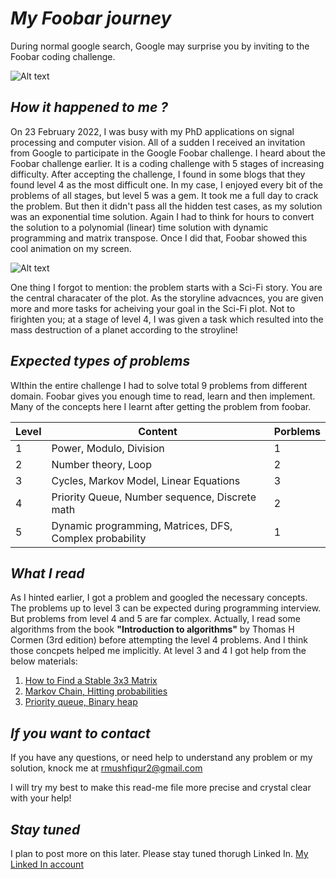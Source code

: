 # _My Foobar journey_
During normal google search, Google may surprise you by inviting to the Foobar coding challenge.

![Alt text](https://i.ibb.co/0fR2dh7/invitation.png?raw=true "Foobar Invitation")

## _How it happened to me ?_

On 23 February 2022, I was busy with my PhD applications on signal processing and computer vision. All of a sudden I received an invitation from Google to participate in the Google Foobar challenge. I heard about the Foobar challenge earlier. It is a coding challenge with 5 stages of increasing difficulty. After accepting the challenge, I found in some blogs that they found level 4 as the most difficult one. In my case, I enjoyed every bit of the problems of all stages, but level 5 was a gem. It took me a full day to crack the problem. But then it didn't pass all the hidden test cases, as my solution was an exponential time solution. Again I had to think for hours to convert the solution to a polynomial (linear) time solution with dynamic programming and matrix transpose. Once I did that, Foobar showed this cool animation on my screen.

![Alt text](https://i.ibb.co/6s3Kh93/foobar-complete-3-sec.gif?raw=true "Title")

One thing I forgot to mention: the problem starts with a Sci-Fi story. You are the central characater of the plot. As the storyline advacnces, you are given more and more tasks for acheiving your goal in the Sci-Fi plot. Not to firighten you; at a stage of level 4, I was given a task which resulted into the mass destruction of a planet according to the stroyline!

## _Expected types of problems_

WIthin the entire challenge I had to solve total 9 problems from different domain. Foobar gives you enough time to read, learn and then implement. Many of the concepts here I learnt after getting the problem from foobar.

| Level | Content | Porblems |
| ------ | ------ | ------ |
| 1 | Power, Modulo, Division | 1 |
| 2 | Number theory, Loop | 2 |
| 3 | Cycles, Markov Model, Linear Equations | 3 |
| 4 | Priority Queue, Number sequence, Discrete math | 2 |
| 5 | Dynamic programming, Matrices, DFS, Complex probability | 1|

## _What I read_

As I hinted earlier, I got a problem and googled the necessary concepts. The problems up to level 3 can be expected during programming interview. But problems from level 4 and 5 are far complex. Actually, I read some algorithms from the book **"Introduction to algorithms"** by Thomas H Cormen (3rd edition) before attempting the level 4 problems. And I think those concpets helped me implicitly. At level 3 and 4 I got help from the below materials:

1. [How to Find a Stable 3x3 Matrix](https://www.youtube.com/watch?v=ZENBQj2qQ2k)
2. [Markov Chain, Hitting probabilities](https://www.stat.auckland.ac.nz/~fewster/325/notes/ch8.pdf)
3. [Priority queue, Binary heap](https://www.geeksforgeeks.org/priority-queue-using-binary-heap/)

## _If you want to contact_

If you have any questions, or need  help to understand any problem or my solution, knock me at rmushfiqur2@gmail.com

I will try my best to make this read-me file more precise and crystal clear with your help!

## _Stay tuned_

I plan to post more on this later. Please stay tuned thorugh Linked In. [My Linked In account](https://www.linkedin.com/in/rmushfiqur2/)
